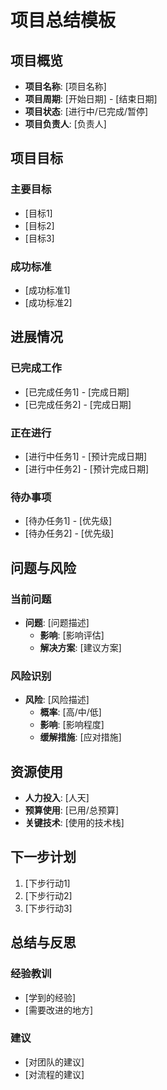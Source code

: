 # 项目总结模板

## 项目概览
- **项目名称**: [项目名称]
- **项目周期**: [开始日期] - [结束日期]
- **项目状态**: [进行中/已完成/暂停]
- **项目负责人**: [负责人]

## 项目目标
### 主要目标
- [目标1]
- [目标2]
- [目标3]

### 成功标准
- [成功标准1]
- [成功标准2]

## 进展情况
### 已完成工作
- [已完成任务1] - [完成日期]
- [已完成任务2] - [完成日期]

### 正在进行
- [进行中任务1] - [预计完成日期]
- [进行中任务2] - [预计完成日期]

### 待办事项
- [待办任务1] - [优先级]
- [待办任务2] - [优先级]

## 问题与风险
### 当前问题
- **问题**: [问题描述]
  - **影响**: [影响评估]
  - **解决方案**: [建议方案]

### 风险识别
- **风险**: [风险描述]
  - **概率**: [高/中/低]
  - **影响**: [影响程度]
  - **缓解措施**: [应对措施]

## 资源使用
- **人力投入**: [人天]
- **预算使用**: [已用/总预算]
- **关键技术**: [使用的技术栈]

## 下一步计划
1. [下步行动1]
2. [下步行动2]
3. [下步行动3]

## 总结与反思
### 经验教训
- [学到的经验]
- [需要改进的地方]

### 建议
- [对团队的建议]
- [对流程的建议] 